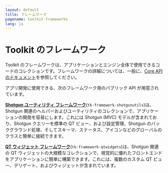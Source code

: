 ```yaml
---
layout: default
title: フレームワーク
pagename: toolkit-frameworks
lang: ja
---
```


# Toolkit のフレームワーク

Toolkit のフレームワークは、アプリケーションとエンジン全体で使用できるコードのコレクションです。フレームワークの詳細については、一般に、[Core API のドキュメント](https://developer.shotgunsoftware.com/tk-core/platform.html#frameworks)を参照してください。

アプリ開発に使用できる、次のフレームワーク用のパブリック API が用意されています。

[**Shotgun ユーティリティ フレームワーク**](https://developer.shotgunsoftware.com/tk-framework-qtwidgets/)(`tk-framework-shotgunutils`)は、Shotgun 関連のヘルパーおよびユーティリティのコレクションで、アプリケーションの開発を容易にします。これには Shotgun (MVC) モデルが含まれており、Shotgun クエリーを標準の QT ビュー、および設定管理、Shotgun のバックグラウンド処理、そしてスキーマ、ステータス、アイコンなどのグローバルのクラスと簡単に接続できます。

[**QT ウィジェット フレームワーク**](https://developer.shotgunsoftware.com/tk-framework-shotgunutils/)(`tk-framework-qtwidgets`)は、Shotgun 関連の QT ウィジェットの大規模なコレクションで、視覚的に優れたフロントエンドをアプリケーションに簡単に構築できます。これには、複数のカスタム QT ビュー、デリゲート、およびウィジェットが含まれています。
